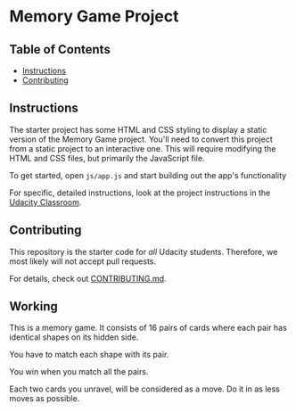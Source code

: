 # Memory Game Project

## Table of Contents

* [Instructions](#instructions)
* [Contributing](#contributing)

## Instructions

The starter project has some HTML and CSS styling to display a static version of the Memory Game project. You'll need to convert this project from a static project to an interactive one. This will require modifying the HTML and CSS files, but primarily the JavaScript file.

To get started, open `js/app.js` and start building out the app's functionality

For specific, detailed instructions, look at the project instructions in the [Udacity Classroom](https://classroom.udacity.com/me).


## Contributing

This repository is the starter code for _all_ Udacity students. Therefore, we most likely will not accept pull requests.

For details, check out [CONTRIBUTING.md](CONTRIBUTING.md).

## Working

This is a memory game. It consists of 16 pairs of cards where each pair has identical shapes on its hidden side.

You have to match each shape with its pair.

You win when you match all the pairs.

Each two cards you unravel, will be considered as a move. Do it in as less moves as possible.
